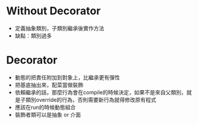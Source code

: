 # Without Decorator
 * 定義抽象類別，子類別繼承後實作方法
 * 缺點：類別過多

# Decorator
 * 動態的把責任附加到對象上，比繼承更有彈性
 * 把基底抽出來，配菜當做裝飾
 * 依賴繼承的話，那麼行為會在compile的時候決定，如果不是來自父類別，就是子類別override的行為，否則需要新行為就得修改原有程式
 * 應該在run的時候動態組合
 * 裝飾者類可以是抽象 or 介面

